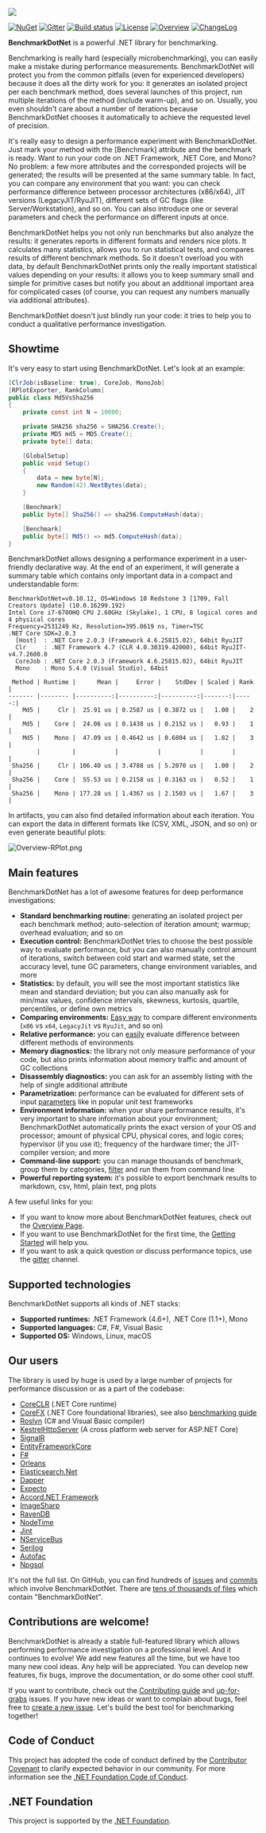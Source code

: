 ![](docs/guide/logo/logo-wide.png)

[![NuGet](https://img.shields.io/nuget/v/BenchmarkDotNet.svg)](https://www.nuget.org/packages/BenchmarkDotNet/) [![Gitter](https://img.shields.io/gitter/room/dotnet/BenchmarkDotNet.svg)](https://gitter.im/dotnet/BenchmarkDotNet) [![Build status](https://img.shields.io/appveyor/ci/dotnetfoundation/benchmarkdotnet/master.svg?label=appveyor)](https://ci.appveyor.com/project/dotnetfoundation/benchmarkdotnet/branch/master) [![License](https://img.shields.io/badge/license-MIT-blue.svg)](LICENSE.md) [![Overview](https://img.shields.io/badge/docs-Overview-green.svg?style=flat)](http://benchmarkdotnet.org/Overview.htm) [![ChangeLog](https://img.shields.io/badge/docs-ChangeLog-green.svg?style=flat)](https://github.com/dotnet/BenchmarkDotNet/wiki/ChangeLog)

**BenchmarkDotNet** is a powerful .NET library for benchmarking.

Benchmarking is really hard (especially microbenchmarking), you can easily make a mistake during performance measurements.
BenchmarkDotNet will protect you from the common pitfalls (even for experienced developers) because it does all the dirty work for you:
  it generates an isolated project per each benchmark method,
  does several launches of this project,
  run multiple iterations of the method (include warm-up), and so on.
Usually, you even shouldn't care about a number of iterations because BenchmarkDotNet chooses it automatically to achieve the requested level of precision.

It's really easy to design a performance experiment with BenchmarkDotNet.
Just mark your method with the [Benchmark] attribute and the benchmark is ready.
Want to run your code on .NET Framework, .NET Core, and Mono?
No problem: a few more attributes and the corresponded projects will be generated; the results will be presented at the same summary table.
In fact, you can compare any environment that you want:
  you can check performance difference between processor architectures (x86/x64),
  JIT versions (LegacyJIT/RyuJIT),
  different sets of GC flags (like Server/Workstation),
  and so on.
You can also introduce one or several parameters and check the performance on different inputs at once.

BenchmarkDotNet helps you not only run benchmarks but also analyze the results: it generates reports in different formats and renders nice plots.
It calculates many statistics, allows you to run statistical tests, and compares results of different benchmark methods.
So it doesn't overload you with data, by default BenchmarkDotNet prints only the really important statistical values depending on your results:
  it allows you to keep summary small and simple for primitive cases but notify you about an additional important area for complicated cases
  (of course, you can request any numbers manually via additional attributes).

BenchmarkDotNet doesn't just blindly run your code: it tries to help you to conduct a qualitative performance investigation.

## Showtime

It's very easy to start using BenchmarkDotNet.
Let's look at an example:

```cs
[ClrJob(isBaseline: true), CoreJob, MonoJob]
[RPlotExporter, RankColumn]
public class Md5VsSha256
{
    private const int N = 10000;

    private SHA256 sha256 = SHA256.Create();
    private MD5 md5 = MD5.Create();
    private byte[] data;

    [GlobalSetup]
    public void Setup()
    {
        data = new byte[N];
        new Random(42).NextBytes(data);
    }

    [Benchmark]
    public byte[] Sha256() => sha256.ComputeHash(data);

    [Benchmark]
    public byte[] Md5() => md5.ComputeHash(data);
}
```

BenchmarkDotNet allows designing a performance experiment in a user-friendly declarative way.
At the end of an experiment, it will generate a summary table which contains only important data in a compact and understandable form:

```
BenchmarkDotNet=v0.10.12, OS=Windows 10 Redstone 3 [1709, Fall Creators Update] (10.0.16299.192)
Intel Core i7-6700HQ CPU 2.60GHz (Skylake), 1 CPU, 8 logical cores and 4 physical cores
Frequency=2531249 Hz, Resolution=395.0619 ns, Timer=TSC
.NET Core SDK=2.0.3
  [Host]  : .NET Core 2.0.3 (Framework 4.6.25815.02), 64bit RyuJIT
  Clr     : .NET Framework 4.7 (CLR 4.0.30319.42000), 64bit RyuJIT-v4.7.2600.0
  CoreJob : .NET Core 2.0.3 (Framework 4.6.25815.02), 64bit RyuJIT
  Mono    : Mono 5.4.0 (Visual Studio), 64bit

 Method | Runtime |      Mean |     Error |    StdDev | Scaled | Rank |
------- |-------- |----------:|----------:|----------:|-------:|-----:|
    Md5 |     Clr |  25.91 us | 0.2587 us | 0.3872 us |   1.00 |    2 |
    Md5 |    Core |  24.06 us | 0.1438 us | 0.2152 us |   0.93 |    1 |
    Md5 |    Mono |  47.09 us | 0.4642 us | 0.6804 us |   1.82 |    3 |
        |         |           |           |           |        |      |
 Sha256 |     Clr | 106.40 us | 3.4788 us | 5.2070 us |   1.00 |    2 |
 Sha256 |    Core |  55.53 us | 0.2158 us | 0.3163 us |   0.52 |    1 |
 Sha256 |    Mono | 177.28 us | 1.4367 us | 2.1503 us |   1.67 |    3 |
```

In artifacts, you can also find detailed information about each iteration.
You can export the data in different formats like (CSV, XML, JSON, and so on) or even generate beautiful plots:

![Overview-RPlot.png](docs/guide/Images/Overview-RPlot.png)

## Main features

BenchmarkDotNet has a lot of awesome features for deep performance investigations:

* **Standard benchmarking routine:** generating an isolated project per each benchmark method; auto-selection of iteration amount; warmup; overhead evaluation; and so on
* **Execution control:** BenchmarkDotNet tries to choose the best possible way to evaluate performance, but you can also manually control amount of iterations, switch between cold start and warmed state, set the accuracy level, tune GC parameters, change environment variables, and more
* **Statistics:** by default, you will see the most important statistics like mean and standard deviation; but you can also manually ask for min/max values, confidence intervals, skewness, kurtosis, quartile, percentiles, or define own metrics
* **Comparing environments:** [Easy way](http://benchmarkdotnet.org/Configs/Jobs.htm) to compare different environments (`x86` vs `x64`, `LegacyJit` vs `RyuJit`, and so on)
* **Relative performance:** you can [easily]((http://benchmarkdotnet.org/Advanced/Baseline.htm)) evaluate difference between different methods of environments
* **Memory diagnostics:** the library not only measure performance of your code, but also prints information about memory traffic and amount of GC collections
* **Disassembly diagnostics:** you can ask for an assembly listing with the help of single additional attribute
* **Parametrization:** performance can be evaluated for different sets of input [parameters](http://benchmarkdotnet.org/Advanced/Params.htm) like in popular unit test frameworks
* **Environment information:** when your share performance results, it's very important to share information about your environment; BenchmarkDotNet automatically prints the exact version of your OS and processor; amount of physical CPU, physical cores, and logic cores; hypervisor (if you use it); frequency of the hardware timer; the JIT-compiler version; and more
* **Command-line support:** you can manage thousands of benchmark, group them by categories, [filter](http://benchmarkdotnet.org/Configs/Filters.htm) and run them from command line
* **Powerful reporting system:** it's possible to export benchmark results to markdown, csv, html, plain text, png plots

A few useful links for you:

* If you want to know more about BenchmarkDotNet features, check out the [Overview Page](http://benchmarkdotnet.org/Overview.htm).
* If you want to use BenchmarkDotNet for the first time, the [Getting Started](http://benchmarkdotnet.org/GettingStarted.htm) will help you.
* If you want to ask a quick question or discuss performance topics, use the [gitter](https://gitter.im/dotnet/BenchmarkDotNet) channel.

## Supported technologies

BenchmarkDotNet supports all kinds of .NET stacks:

* **Supported runtimes:** .NET Framework (4.6+), .NET Core (1.1+), Mono
* **Supported languages:** C#, F#, Visual Basic
* **Supported OS:** Windows, Linux, macOS

## Our users

The library is used by huge is used by a large number of projects for performance discussion or as a part of the codebase:

* [CoreCLR](https://github.com/dotnet/coreclr/issues?utf8=✓&q=BenchmarkDotNet) (.NET Core runtime)
* [CoreFX](https://github.com/dotnet/corefx/issues?utf8=✓&q=BenchmarkDotNet) (.NET Core foundational libraries),
  see also [benchmarking guide](https://github.com/dotnet/corefx/blob/master/Documentation/project-docs/benchmarking.md)
* [Roslyn](https://github.com/dotnet/roslyn/search?q=BenchmarkDotNet&type=Issues&utf8=✓) (C# and Visual Basic compiler)
* [KestrelHttpServer](https://github.com/aspnet/KestrelHttpServer/tree/dev/benchmarks/Kestrel.Performance) (A cross platform web server for ASP.NET Core)
* [SignalR](https://github.com/aspnet/SignalR/tree/dev/benchmarks/Microsoft.AspNetCore.SignalR.Microbenchmarks)
* [EntityFrameworkCore](https://github.com/aspnet/EntityFrameworkCore/tree/dev/benchmarks)
* [F#](https://github.com/fsharp/fsharp/blob/master/tests/scripts/array-perf/array-perf.fs)
* [Orleans](https://github.com/dotnet/orleans/tree/master/test/Benchmarks)
* [Elasticsearch.Net](https://www.elastic.co/guide/en/elasticsearch/client/net-api/current/bool-queries.html#_perfomance_considerations)
* [Dapper](https://github.com/StackExchange/Dapper/tree/master/Dapper.Tests.Performance)
* [Expecto](https://github.com/haf/expecto/tree/master/Expecto.BenchmarkDotNet)
* [Accord.NET Framework](https://github.com/accord-net/framework/tree/development/Tools/Performance)
* [ImageSharp](https://github.com/SixLabors/ImageSharp/tree/master/tests/ImageSharp.Benchmarks)
* [RavenDB](https://github.com/ravendb/ravendb/tree/v4.0/bench)
* [NodeTime](https://github.com/nodatime/nodatime/tree/master/src/NodaTime.Benchmarks)
* [Jint](https://github.com/sebastienros/jint/tree/dev/Jint.Benchmark)
* [NServiceBus](https://github.com/Particular/NServiceBus/issues?utf8=✓&q=+BenchmarkDotNet+)
* [Serilog](https://github.com/serilog/serilog/tree/dev/test/Serilog.PerformanceTests)
* [Autofac](https://github.com/autofac/Autofac/tree/develop/bench/Autofac.Benchmarks)
* [Npgsql](https://github.com/npgsql/npgsql/tree/dev/test/Npgsql.Benchmarks)

It's not the full list.
On GitHub, you can find hundreds of
  [issues](https://github.com/search?o=desc&q=BenchmarkDotNet+-repo:dotnet%2FBenchmarkDotNet&s=created&type=Issues&utf8=✓) and
  [commits](https://github.com/search?o=desc&q=BenchmarkDotNet+-repo:dotnet%2FBenchmarkDotNet&s=committer-date&type=Commits&utf8=✓)
  which involve BenchmarkDotNet.
There are [tens of thousands of files](https://github.com/search?o=desc&q=BenchmarkDotNet+-repo:dotnet%2FBenchmarkDotNet&s=indexed&type=Code&utf8=✓)
  which contain "BenchmarkDotNet".

## Contributions are welcome!

BenchmarkDotNet is already a stable full-featured library which allows performing performance investigation on a professional level.
And it continues to evolve!
We add new features all the time, but we have too many new cool ideas.
Any help will be appreciated.
You can develop new features, fix bugs, improve the documentation, or do some other cool stuff.

If you want to contribute, check out the
  [Contributing guide](http://benchmarkdotnet.org/Contributing.htm) and
  [up-for-grabs](https://github.com/dotnet/BenchmarkDotNet/issues?q=is:open+is:issue+label:up-for-grabs) issues.
If you have new ideas or want to complain about bugs, feel free to [create a new issue](https://github.com/dotnet/BenchmarkDotNet/issues/new).
Let's build the best tool for benchmarking together!

## Code of Conduct

This project has adopted the code of conduct defined by the [Contributor Covenant](http://contributor-covenant.org/)
to clarify expected behavior in our community.
For more information see the [.NET Foundation Code of Conduct](https://dotnetfoundation.org/code-of-conduct).

## .NET Foundation

This project is supported by the [.NET Foundation](https://dotnetfoundation.org).